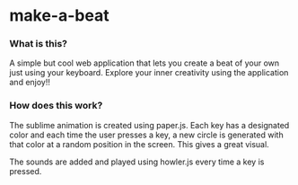 # make-a-beat

### What is this?

A simple but cool web application that lets you create a beat of your own just using your keyboard. Explore your inner creativity using the application and enjoy!!

### How does this work?

The sublime animation is created using paper.js. Each key has a designated color and each time the user presses a key, a new circle is generated with that color at a random position in the screen. This gives a great visual.

The sounds are added and played using howler.js every time a key is pressed.
